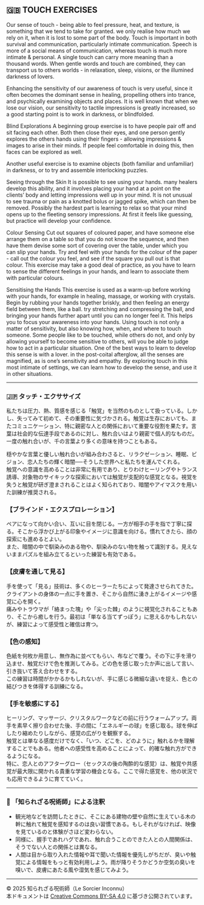 ## 🇬🇧 TOUCH EXERCISES

Our sense of touch - being able to feel pressure, heat, and texture, is something that we tend to take for granted. we only realise how much we rely on it, when it is lost to some part of the body. Touch is important in both survival and communication, particularly intimate communication. Speech is more of a social means of communication, whereas touch is much more intimate & personal. A single touch can carry more meaning than a thousand words. When gentle words and touch are combined, they can transport us to others worlds - in relaxation, sleep, visions, or the illumined darkness of lovers. 

Enhancing the sensitivity of our awareness of touch is very useful, since it often becomes the dominant sense in healing, propelling others into trance, and psychically examining objects and places. It is well known that when we lose our vision, our sensitivity to tactile impressions is greatly increased, so a good starting point is to work in darkness, or blindfolded.

Blind Explorations
A beginning group exercise is to have people pair off and sit facing each other. Both then close their eyes, and one person gently explores the others hands using their fingers - allowing impressions & images to arise in their minds. If people feel comfortable in doing this, then faces can be explored as well.

Another useful exercise is to examine objects (both familiar and unfamiliar) in darkness, or to try and assemble interlocking puzzles.

Seeing through the Skin
It is possible to see using your hands. many healers develop this ability, and it involves placing your hand at a point on the clients’ body and letting impressions well up in your mind. It is not unusual to see trauma or pain as a knotted bolus or jagged spike, which can then be removed. Possibly the hardest part is learning to relax so that your mind opens up to the fleeting sensory impressions. At first it feels like guessing, but practice will develop your confidence.

Colour Sensing
Cut out squares of coloured paper, and have someone else arrange them on a table so that you do not know the sequence, and then have them devise some sort of covering over the table, under which you can slip your hands. Try and feel with your hands for the colour of the paper - call out the colour you feel, and see if the square you pull out is that colour. This exercise may take a good deal of practice, as you have to learn to sense the different feelings in your hands, and learn to associate them with particular colours.

Sensitising the Hands
This exercise is used as a warm-up before working with your hands, for example in healing, massage, or working with crystals. Begin by rubbing your hands together briskly, and then feeling an energy field between them, like a ball. try stretching and compressing the ball, and bringing your hands further apart until you can no longer feel it. This helps you to focus your awareness into your hands.    Using touch is not only a matter of sensitivity, but also knowing how, when, and where to touch someone. Some people like to be touched, while others do not, and only by allowing yourself to become sensitive to others, will you be able to judge how to act in a particular situation. One of the best ways to learn to develop this sense is with a lover. in the post-coital afterglow, all the senses are magnified, as is one’s sensitivity and empathy. By exploring touch in this most intimate of settings, we can learn how to develop the sense, and use it in other situations.

---

### 🇯🇵 タッチ・エクササイズ

私たちは圧力、熱、質感を感じる「触覚」を当然のものとして扱っている。しかし、失ってみて初めて、その重要性に気づかされる。触覚は生存においても、またコミュニケーション、特に親密な人との関係において重要な役割を果たす。言葉は社会的な伝達手段であるのに対し、触れ合いはより親密で個人的なものだ。一度の触れ合いが、千の言葉より多くの意味を持つこともある。

穏やかな言葉と優しい触れ合いが組み合わさると、リラクゼーション、睡眠、ビジョン、恋人たちの輝く暗闇──そうした世界へと私たちを運んでくれる。  
触覚への意識を高めることは非常に有用であり、とりわけヒーリングやトランス誘導、対象物のサイキックな探索においては触覚が支配的な感覚となる。視覚を失うと触覚が研ぎ澄まされることはよく知られており、暗闇やアイマスクを用いた訓練が推奨される。

### 【ブラインド・エクスプロレーション】

ペアになって向かい合い、互いに目を閉じる。一方が相手の手を指で丁寧に探る。そこから浮かび上がる印象やイメージに意識を向ける。慣れてきたら、顔の探索にも進めるとよい。  
また、暗闇の中で馴染みのある物や、馴染みのない物を触って識別する。見えないままパズルを組み立てるといった練習も有効である。

### 【皮膚を通して見る】

手を使って「見る」技術は、多くのヒーラーたちによって発達させられてきた。クライアントの身体の一点に手を置き、そこから自然に湧き上がるイメージや感覚に心を開く。  
痛みやトラウマが「絡まった塊」や「尖った棘」のように視覚化されることもあり、そこから癒しを行う。最初は「単なる当てずっぽう」に思えるかもしれないが、練習によって感受性と確信は育つ。

### 【色の感知】

色紙を何枚か用意し、無作為に並べてもらい、布などで覆う。その下に手を滑り込ませ、触覚だけで色を推測してみる。どの色を感じ取ったか声に出して言い、引き抜いて答え合わせをする。  
この練習は時間がかかるかもしれないが、手に感じる微細な違いを捉え、色との結びつきを体得する訓練になる。

### 【手を敏感にする】

ヒーリング、マッサージ、クリスタルワークなどの前に行うウォームアップ。両手を素早く擦り合わせた後、手の間に「エネルギーの球」を感じ取る。球を伸ばしたり縮めたりしながら、感覚の広がりを観察する。  
触覚とは単なる感度だけでなく、「いつ、どこを、どのように」触れるかを理解することでもある。他者への感受性を高めることによって、的確な触れ方ができるようになる。  
特に、恋人とのアフターグロー（セックスの後の陶酔的な感覚）は、触覚や共感覚が最大限に開かれる貴重な学習の機会となる。ここで得た感覚を、他の状況でも応用できるように育てていく。

---

### 🐌 「知られざる呪術師」による注釈

- 観光地などを訪問したときに、そこにある建物の壁や自然に生えている木の幹に触れて触覚を感知するのは良い習慣である。もしそれがなければ、映像を見ているのと体験がさほど変わらない。
- 同様に、握手であれハグであれ、触れ合うことのできた人との人間関係は、そうでない人との関係とは異なる。
- 人間は目から取り入れた情報や耳で聞いた情報を優先しがちだが、臭いや触覚による情報をもっと有効利用しよう。雨が降りそうかどうか空気の臭いを嗅いで、皮膚にあたる風や湿気を感じてみよう。

---

© 2025 知られざる呪術師（Le Sorcier Inconnu）  
本ドキュメントは [Creative Commons BY-SA 4.0](https://creativecommons.org/licenses/by-sa/4.0/deed.ja) に基づき公開されています。
